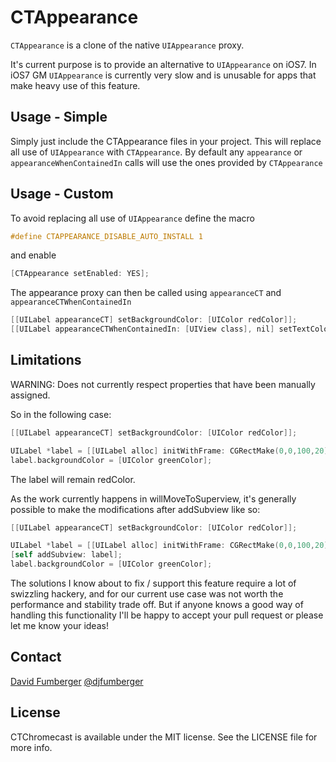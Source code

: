 CTAppearance
============

`CTAppearance` is a clone of the native `UIAppearance` proxy.

It's current purpose is to provide an alternative to `UIAppearance` on iOS7. In iOS7 GM `UIAppearance` is currently very slow and is unusable for apps that make heavy use of this feature.

## Usage - Simple

Simply just include the CTAppearance files in your project. This will replace all use of `UIAppearance` with `CTAppearance`. By default any `appearance` or `appearanceWhenContainedIn` calls will use the ones provided by `CTAppearance`

## Usage - Custom

To avoid replacing all use of  `UIAppearance` define the macro 

```objective-c
#define CTAPPEARANCE_DISABLE_AUTO_INSTALL 1
````

and enable
```objective-c
[CTAppearance setEnabled: YES];
````

The appearance proxy can then be called using `appearanceCT` and `appearanceCTWhenContainedIn`
```objective-c
[[UILabel appearanceCT] setBackgroundColor: [UIColor redColor]];
[[UILabel appearanceCTWhenContainedIn: [UIView class], nil] setTextColor:[UIColor blueColor]];
````

## Limitations

WARNING: Does not currently respect properties that have been manually assigned.

So in the following case:

```objective-c
[[UILabel appearanceCT] setBackgroundColor: [UIColor redColor]];

UILabel *label = [[UILabel alloc] initWithFrame: CGRectMake(0,0,100,20)];
label.backgroundColor = [UIColor greenColor];
````
The label will remain redColor.


As the work currently happens in willMoveToSuperview, it's generally possible to make the modifications after addSubview like so:

```objective-c
[[UILabel appearanceCT] setBackgroundColor: [UIColor redColor]];

UILabel *label = [[UILabel alloc] initWithFrame: CGRectMake(0,0,100,20)];
[self addSubview: label];
label.backgroundColor = [UIColor greenColor];
````

The solutions I know about to fix / support this feature require a lot of swizzling hackery, and for our current use case was not worth the performance and stability trade off. But if anyone knows a good way of handling this functionality I'll be happy to accept your pull request or please let me know your ideas!

## Contact

[David Fumberger](http://github.com/djfumberger)
[@djfumberger](https://twitter.com/djfumberger)

## License
CTChromecast is available under the MIT license. See the LICENSE file for more info.
